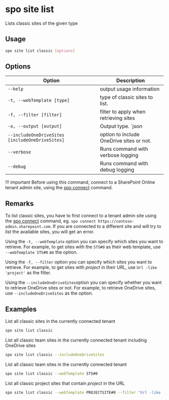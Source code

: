 # spo site list

Lists classic sites of the given type

## Usage

```sh
spo site list classic [options]
```

## Options

Option|Description
------|-----------
`--help`|output usage information
`-t, --webTemplate [type]`|type of classic sites to list.
`-f, --filter [filter]`|filter to apply when retrieving sites
`-o, --output [output]`|Output type. `json|text`. Default `text`
`--includeOneDriveSites [includeOneDriveSites]`|option to include OneDrive sites or not.
`--verbose`|Runs command with verbose logging
`--debug`|Runs command with debug logging

!!! important
    Before using this command, connect to a SharePoint Online tenant admin site, using the [spo connect](../connect.md) command.

## Remarks

To list classic sites, you have to first connect to a tenant admin site using the [spo connect](../connect.md) command, eg. `spo connect https://contoso-admin.sharepoint.com`. If you are connected to a different site and will try to list the available sites, you will get an error.

Using the `-t, --webTemplate` option you can specify which sites you want to retrieve. For example, to get sites with the `STS#0` as their web template, use `--webTemplate STS#0` as the option.

Using the `-f, --filter` option you can specify which sites you want to retrieve. For example, to get sites with _project_ in their URL, use `Url -like 'project'` as the filter.

Using the `--includeOneDriveSites`option you can specify whether you want to retrieve OneDrive sites or not. For example, to retrieve OneDrive sites, use `--includeOneDriveSites` as the option.

## Examples

List all classic sites in the currently connected tenant

```sh
spo site list classic
```

List all classic team sites in the currently connected tenant including OneDrive sites

```sh
spo site list classic --includeOneDriveSites
```

List all classic team sites in the currently connected tenant

```sh
spo site list classic --webTemplate STS#0
```

List all classic project sites that contain _project_ in the URL

```sh
spo site list classic --webTemplate PROJECTSITE#0 --filter "Url -like 'project'"
```
